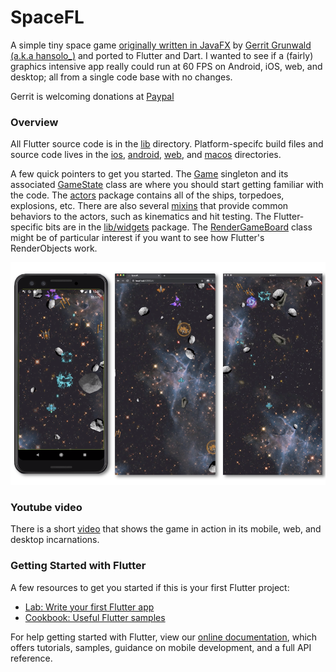 # SpaceFL
A simple tiny space game [originally written in JavaFX][1] by [Gerrit Grunwald (a.k.a hansolo_)][2]
and ported to Flutter and Dart.  I wanted to see if a (fairly) graphics intensive app really could run 
at 60 FPS on Android, iOS, web, and desktop; all from a single code base with no changes.

Gerrit is welcoming donations at [Paypal](https://paypal.me/hans0l0)

### Overview
All Flutter source code is in the [lib](lib) directory. Platform-specifc build files and source 
code lives in the [ios](ios), [android](android), [web](web), and [macos](macos) directories.

A few quick pointers to get you started. The [Game](lib/game/game.dart) singleton and its associated 
[GameState](lib/game/game_state.dart) class are where you should start getting familiar with the code.
The [actors](lib/game/actors) package contains all of the ships, torpedoes, explosions, etc.  There are
also several [mixins](lib/game/actors/mixins) that provide common behaviors to the actors, such as
kinematics and hit testing.  The Flutter-specific bits are in the [lib/widgets](lib/widgets) package.
The [RenderGameBoard](lib/widgets/render_game_board.dart) class might be of particular interest if you
want to see how Flutter's RenderObjects work.

![Overview](assets/images/spacefl_project.png)

### Youtube video
There is a short [video](https://www.youtube.com/watch?v=fk_6q-qR-Ns) that shows the game in action
in its mobile, web, and desktop incarnations.

### Getting Started with Flutter

A few resources to get you started if this is your first Flutter project:

- [Lab: Write your first Flutter app](https://flutter.dev/docs/get-started/codelab)
- [Cookbook: Useful Flutter samples](https://flutter.dev/docs/cookbook)

For help getting started with Flutter, view our
[online documentation](https://flutter.dev/docs), which offers tutorials,
samples, guidance on mobile development, and a full API reference.

[1]: https://github.com/HanSolo/SpaceFX
[2]: https://github.com/HanSolo
